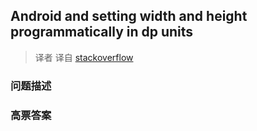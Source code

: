 ## Android and setting width and height programmatically in dp units

> 译者 译自 [stackoverflow](http://stackoverflow.com/questions/5255184/android-and-setting-width-and-height-programmatically-in-dp-units) 

### 问题描述 

### 高票答案 

